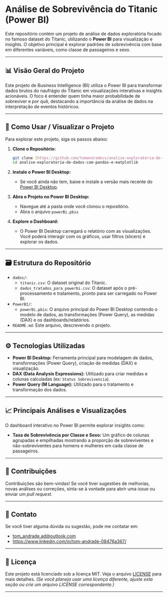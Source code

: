 # Análise de Sobrevivência do Titanic (Power BI)

Este repositório contém um projeto de análise de dados exploratória focado no famoso dataset do Titanic, utilizando o **Power BI** para visualização e insights. O objetivo principal é explorar padrões de sobrevivência com base em diferentes variáveis, como classe de passageiros e sexo.

---

## 📊 Visão Geral do Projeto

Este projeto de Business Intelligence (BI) utiliza o Power BI para transformar dados brutos do naufrágio do Titanic em visualizações interativas e insights acionáveis. O foco é entender quem tinha maior probabilidade de sobreviver e por quê, destacando a importância da análise de dados na interpretação de eventos históricos.

---

## 🚀 Como Usar / Visualizar o Projeto

Para explorar este projeto, siga os passos abaixo:

1.  **Clone o Repositório:**
    ```bash
    git clone [https://github.com/tomandradecs/analise-exploratoria-de-dados-com-pandas-e-matplotlib.git](https://github.com/SeuUsuario/NomeDoSeuRepositorio.git)
    cd analise-exploratoria-de-dados-com-pandas-e-matplotlib
    ```

2.  **Instale o Power BI Desktop:**
    * Se você ainda não tem, baixe e instale a versão mais recente do [Power BI Desktop](https://powerbi.microsoft.com/pt-br/downloads/).

3.  **Abra o Projeto no Power BI Desktop:**
    * Navegue até a pasta onde você clonou o repositório.
    * Abra o arquivo `powerBi.pbix`

4.  **Explore o Dashboard:**
    * O Power BI Desktop carregará o relatório com as visualizações. Você poderá interagir com os gráficos, usar filtros (slicers) e explorar os dados.

---

## 🗃️ Estrutura do Repositório

* `dados/`:
    * `titanic.csv`: O dataset original do Titanic.
    * `dados_tratados_para_powerbi.csv`: O dataset após o pré-processamento e tratamento, pronto para ser carregado no Power BI.
* `PowerBI/`:
    * `powerBi.pbix`: O arquivo principal do Power BI Desktop contendo o modelo de dados, as transformações (Power Query), as medidas (DAX) e os dashboards/relatórios.
* `README.md`: Este arquivo, descrevendo o projeto.

---

## ⚙️ Tecnologias Utilizadas

* **Power BI Desktop:** Ferramenta principal para modelagem de dados, transformações (Power Query), criação de medidas (DAX) e visualização.
* **DAX (Data Analysis Expressions):** Utilizado para criar medidas e colunas calculadas (ex: `Status Sobrevivencia`).
* **Power Query (M Language):** Utilizado para o tratamento e transformação dos dados.

---

## 📈 Principais Análises e Visualizações

O dashboard interativo no Power BI permite explorar insights como:

* **Taxa de Sobrevivência por Classe e Sexo:** Um gráfico de colunas agrupadas e empilhadas mostrando a proporção de sobreviventes e não-sobreviventes para homens e mulheres em cada classe de passageiros.

---

## 🤝 Contribuições

Contribuições são bem-vindas! Se você tiver sugestões de melhorias, novas análises ou correções, sinta-se à vontade para abrir uma *issue* ou enviar um *pull request*.

---

## 📧 Contato

Se você tiver alguma dúvida ou sugestão, pode me contatar em:
* tom_andrade.ad@outlook.com
* https://www.linkedin.com/in/tom-andrade-08476a367/

---

## 📝 Licença

Este projeto está licenciado sob a licença MIT. Veja o arquivo [LICENSE](LICENSE) para mais detalhes. *(Se você planeja usar uma licença diferente, ajuste esta seção ou crie um arquivo LICENSE correspondente.)*

---
